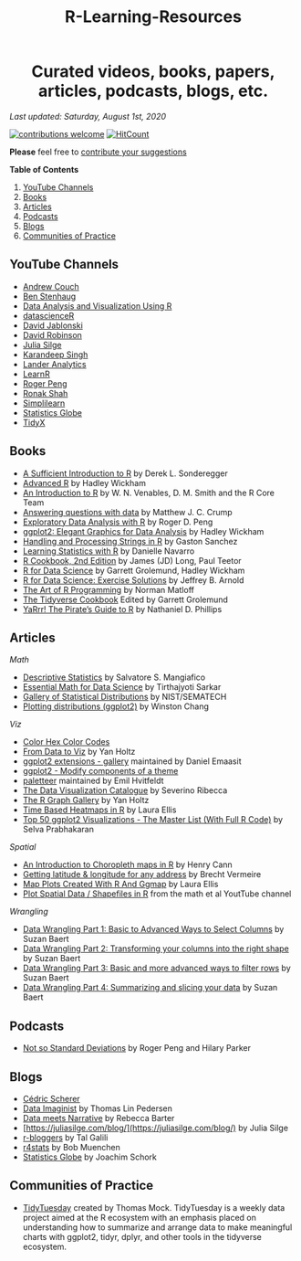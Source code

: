 # <div align="center"> <p>R-Learning-Resources</p> </br> Curated videos, books, papers, articles, podcasts, blogs, etc.

*Last updated: Saturday, August 1st, 2020*

[![contributions welcome](https://img.shields.io/badge/contributions-welcome-brightgreen.svg?style=flat)](./CONTRIBUTING.md) [![HitCount](http://hits.dwyl.com/iamericfletcher/R-Learning-Resources.svg)](http://hits.dwyl.com/iamericfletcher/R-Learning-Resources)

**Please** feel free to [contribute your suggestions](https://github.com/iamericfletcher/R-Learning-Resources/blob/master/CONTRIBUTING.md)

**Table of Contents**

1. [YouTube Channels](#youtube-channels)
2. [Books](#books)
3. [Articles](#articles)
4. [Podcasts](#podcasts)
5. [Blogs](#blogs)
6. [Communities of Practice](#communities-of-practice)

## YouTube Channels

- [Andrew Couch](https://www.youtube.com/channel/UCnwYO3Sz_emBTC1sTZ6TlsQ)
- [Ben Stenhaug](https://www.youtube.com/user/benastenhaug/videos)
- [Data Analysis and Visualization Using R](https://www.youtube.com/channel/UClLf9MZuUy89IwGtRHC0RzQ)
- [datascienceR](https://www.youtube.com/channel/UCb5aI-GwJm3ZxlwtCsLu78Q)
- [David Jablonski](https://www.youtube.com/channel/UCzE7zgPikKvVUJPBKrndHMA)
- [David Robinson](https://www.youtube.com/channel/UCeiiqmVK07qhY-wvg3IZiZQ)
- [Julia Silge](https://www.youtube.com/channel/UCTTBgWyJl2HrrhQOOc710kA)
- [Karandeep Singh](https://www.youtube.com/channel/UC7eRNr1Pprls2aU5WWPz15Q)
- [Lander Analytics](https://www.youtube.com/channel/UC2-hKemnrmVCH_29duyJ26A)
- [LearnR](https://www.youtube.com/c/TheLearnR/videos)
- [Roger Peng](https://www.youtube.com/channel/UCZA0RbbSK1IXeeJysKYRWuQ)
- [Ronak Shah](https://www.youtube.com/channel/UCv3be7W260HXd2BoK9KihMQ)
- [Simplilearn](https://www.youtube.com/playlist?list=PLEiEAq2VkUUKAw0aAJ1W4jpZ1q9LpX4yG)
- [Statistics Globe](https://www.youtube.com/channel/UCyHEww8_SCdxZvEnkCfi55w)
- [TidyX](https://www.youtube.com/channel/UCP8l94xtoemCH_GxByvTuFQ)

## Books

- [A Sufficient Introduction to R](https://dereksonderegger.github.io/570L/) by Derek L. Sonderegger
- [Advanced R](https://adv-r.hadley.nz/introduction.html) by Hadley Wickham
- [An Introduction to R](https://cran.r-project.org/doc/manuals/r-release/R-intro.pdf) by W. N. Venables, D. M. Smith and the R Core Team
- [Answering questions with data](https://crumplab.github.io/statistics/) by Matthew J. C. Crump
- [Exploratory Data Analysis with R](https://bookdown.org/rdpeng/exdata/) by Roger D. Peng
- [ggplot2: Elegant Graphics for Data Analysis](https://ggplot2-book.org/index.html) by Hadley Wickham
- [Handling and Processing Strings in R](https://www.gastonsanchez.com/Handling_and_Processing_Strings_in_R.pdf) by Gaston Sanchez
- [Learning Statistics with R](https://learningstatisticswithr.com/) by Danielle Navarro
- [R Cookbook, 2nd Edition](https://rc2e.com/index.html) by James (JD) Long, Paul Teetor
- [R for Data Science](https://r4ds.had.co.nz/) by Garrett Grolemund, Hadley Wickham
- [R for Data Science: Exercise Solutions](https://jrnold.github.io/r4ds-exercise-solutions/) by Jeffrey B. Arnold
- [The Art of R Programming](http://diytranscriptomics.com/Reading/files/The%20Art%20of%20R%20Programming.pdf) by Norman Matloff
- [The Tidyverse Cookbook](https://rstudio-education.github.io/tidyverse-cookbook/index.html) Edited by Garrett Grolemund
- [YaRrr! The Pirate’s Guide to R](https://bookdown.org/ndphillips/YaRrr/) by Nathaniel D. Phillips


## Articles

*Math*
- [Descriptive Statistics](https://rcompanion.org/handbook/C_02.html) by Salvatore S. Mangiafico
- [Essential Math for Data Science](https://medium.com/s/story/essential-math-for-data-science-why-and-how-e88271367fbd) by Tirthajyoti Sarkar
- [Gallery of Statistical Distributions](https://www.itl.nist.gov/div898/handbook/eda/section3/eda366.htm) by NIST/SEMATECH
- [Plotting distributions (ggplot2)](http://www.cookbook-r.com/Graphs/Plotting_distributions_(ggplot2)/) by Winston Chang

*Viz*
- [Color Hex Color Codes](https://www.color-hex.com/) 
- [From Data to Viz](https://www.data-to-viz.com/) by Yan Holtz
- [ggplot2 extensions - gallery](https://exts.ggplot2.tidyverse.org/gallery/) maintained by Daniel Emaasit
- [ggplot2 - Modify components of a theme](https://ggplot2.tidyverse.org/reference/theme.html)
- [paletteer](https://emilhvitfeldt.github.io/paletteer/) maintained by Emil Hvitfeldt
- [The Data Visualization Catalogue](https://datavizcatalogue.com/index.html) by Severino Ribecca
- [The R Graph Gallery](https://www.r-graph-gallery.com/) by Yan Holtz
- [Time Based Heatmaps in R](https://www.littlemissdata.com/blog/heatmaps) by Laura Ellis
- [Top 50 ggplot2 Visualizations - The Master List (With Full R Code)](http://r-statistics.co/Top50-Ggplot2-Visualizations-MasterList-R-Code.html) by Selva Prabhakaran

*Spatial*
- [An Introduction to Choropleth maps in R](https://rstudio-pubs-static.s3.amazonaws.com/324400_69a673183ba449e9af4011b1eeb456b9.html) by Henry Cann
- [Getting latitude & longitude for any address](https://discourse.looker.com/t/get-latitude-longitude-for-any-location-through-google-sheets-and-plot-these-in-looker/5402) by Brecht Vermeire
- [Map Plots Created With R And Ggmap](https://www.littlemissdata.com/blog/maps) by Laura Ellis
- [Plot Spatial Data / Shapefiles in R](https://www.youtube.com/watch?v=uZtto0cYjZM) from the math et al YoutTube channel

*Wrangling*
- [Data Wrangling Part 1: Basic to Advanced Ways to Select Columns](https://suzan.rbind.io/2018/01/dplyr-tutorial-1/) by Suzan Baert
- [Data Wrangling Part 2: Transforming your columns into the right shape](https://suzan.rbind.io/2018/02/dplyr-tutorial-2/) by Suzan Baert
- [Data Wrangling Part 3: Basic and more advanced ways to filter rows](https://suzan.rbind.io/2018/02/dplyr-tutorial-3/) by Suzan Baert
- [Data Wrangling Part 4: Summarizing and slicing your data](https://suzan.rbind.io/2018/04/dplyr-tutorial-4/) by Suzan Baert

## Podcasts
- [Not so Standard Deviations](http://nssdeviations.com/) by Roger Peng and Hilary Parker

## Blogs
- [Cédric Scherer](https://cedricscherer.netlify.app/)
- [Data Imaginist](https://www.data-imaginist.com/) by Thomas Lin Pedersen
- [Data meets Narrative](http://www.rebeccabarter.com/blog/) by Rebecca Barter
- [https://juliasilge.com/blog/](https://juliasilge.com/blog/) by Julia Silge
- [r-bloggers](https://www.r-bloggers.com/) by Tal Galili
- [r4stats](http://r4stats.com/blog/) by Bob Muenchen
- [Statistics Globe](https://statisticsglobe.com/) by Joachim Schork

## Communities of Practice
- [TidyTuesday](https://github.com/rfordatascience/tidytuesday) created by Thomas Mock. TidyTuesday is a weekly data project aimed at the R ecosystem with an emphasis placed on understanding how to summarize and arrange data to make meaningful charts with ggplot2, tidyr, dplyr, and other tools in the tidyverse ecosystem. 
